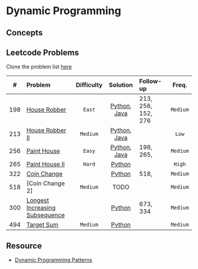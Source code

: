 # Dynamic Programming

## Concepts

## Leetcode Problems

Clone the problem list [here](https://leetcode.com/list/xtpm1kjt)

|  #  | Problem                                                                                         | Difficulty |                               Solution                                | Follow-up          |  Freq.   |
| :-: | :---------------------------------------------------------------------------------------------- | :--------: | :-------------------------------------------------------------------: | :----------------- | :------: |
| 198 | [House Robber](https://leetcode.com/problems/house-robber/)                                     |   `East`   |  [Python](./python/house_robber.py), [Java](./java/HouseRobber.java)  | 213, 256, 152, 276 | `Medium` |
| 213 | [House Robber II](https://leetcode.com/problems/house-robber-ii/)                               |  `Medium`  | [Python](./python/house_robber.py), [Java](./java/HouseRobberII.java) |                    |  `Low`   |
| 256 | [Paint House](https://leetcode.com/problems/paint-house/)                                       |   `Easy`   |   [Python](./python/paint_house.py), [Java](./java/PaintHouse.java)   | 198, 265,          | `Medium` |
| 265 | [Paint House II](https://leetcode.com/problems/paint-house-ii/)                                 |   `Hard`   |                   [Python](./python/paint_house.py)                   |                    |  `High`  |
| 322 | [Coin Change](https://leetcode.com/problems/coin-change/)                                       |            |                    [Python](./python/coin_change)                     | 518,               | `Medium` |
| 518 | [Coin Change 2]                                                                                 |  `Medium`  |                                 TODO                                  |                    | `Medium` |
| 300 | [Longest Increasing Subsequence](https://leetcode.com/problems/longest-increasing-subsequence/) |            |                   [Python](./python/length_of_LIS)                    | 673, 334           | `Medium` |
| 494 | [Target Sum](https://leetcode.com/problems/target-sum/)                                         |  `Medium`  |                   [Python](./python/target_sum.py)                    |                    | `Medium` |

## Resource

- [Dynamic Programming Patterns](https://leetcode.com/discuss/general-discussion/458695/Dynamic-Programming-Patterns)

